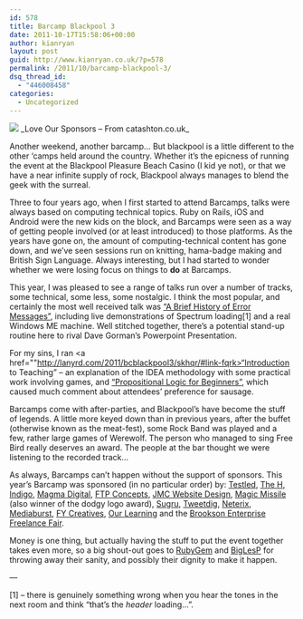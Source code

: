 ```yaml
---
id: 578
title: Barcamp Blackpool 3
date: 2011-10-17T15:58:06+00:00
author: kianryan
layout: post
guid: http://www.kianryan.co.uk/?p=578
permalink: /2011/10/barcamp-blackpool-3/
dsq_thread_id:
  - "446008458"
categories:
  - Uncategorized
---
```


<img src="http://www.catashton.co.uk/wp-content/uploads/2011/10/LoveOurSponsors.jpg"  />   
_Love Our Sponsors – From catashton.co.uk_

Another weekend, another barcamp… But blackpool is a little different to the other ‘camps held around the country. Whether it’s the epicness of running the event at the Blackpool Pleasure Beach Casino (I kid ye not), or that we have a near infinite supply of rock, Blackpool always manages to blend the geek with the surreal.

Three to four years ago, when I first started to attend Barcamps, talks were always based on computing technical topics. Ruby on Rails, iOS and Android were the new kids on the block, and Barcamps were seen as a way of getting people involved (or at least introduced) to those platforms. As the years have gone on, the amount of computing-technical content has gone down, and we’ve seen sessions run on knitting, hama-badge making and British Sign Language. Always interesting, but I had started to wonder whether we were losing focus on things to **do** at Barcamps.

This year, I was pleased to see a range of talks run over a number of tracks, some technical, some less, some nostalgic. I think the most popular, and certainly the most well received talk was [“A Brief History of Error Messages”](http://lanyrd.com/2011/bcblackpool3/skhpt/), including live demonstrations of Spectrum loading[1] and a real Windows ME machine. Well stitched together, there’s a potential stand-up routine here to rival Dave Gorman’s Powerpoint Presentation.

For my sins, I ran <a href=""http://lanyrd.com/2011/bcblackpool3/skhqr/#link-fqrk>“Introduction to Teaching”</a> – an explanation of the IDEA methodology with some practical work involving games, and [“Propositional Logic for Beginners”](http://lanyrd.com/2011/bcblackpool3/skhrm/#link-fqrd), which caused much comment about attendees’ preference for sausage.

Barcamps come with after-parties, and Blackpool’s have become the stuff of legends. A little more keyed down than in previous years, after the buffet (otherwise known as the meat-fest), some Rock Band was played and a few, rather large games of Werewolf. The person who managed to sing Free Bird really deserves an award. The people at the bar thought we were listening to the recorded track…

As always, Barcamps can’t happen without the support of sponsors. This year’s Barcamp was sponsored (in no particular order) by: [Testled](http://testled.com/), [The H](http://www.h-online.com/), [Indigo](http://www.indigoclothing.com/), [Magma Digital](http://www.magmadigital.co.uk/), [FTP Concepts](http://www.ftpconcepts.com/), [JMC Website Design](http://www.jmc-website-design.co.uk/), [Magic Missile](http://magicmissile.co.uk/) (also winner of the dodgy logo award), [Sugru](http://sugru.com/), [Tweetdig](http://tweetdig.com/), [Neterix](http://www.neterix.com/), [Mediaburst](http://www.mediaburst.co.uk/), [FY Creatives](http://www.fycreatives.com/), [Our Learning](http://ourlearning.co.uk/) and the [Brookson Enterprise Freelance Fair](http://www.enterprisefreelancefair.co.uk/).

Money is one thing, but actually having the stuff to put the event together takes even more, so a big shout-out goes to [RubyGem](http://www.twitter.com/ruby_gem) and [BigLesP](http://www.twitter.com/biglesp) for throwing away their sanity, and possibly their dignity to make it happen.

—

[1] – there is genuinely something wrong when you hear the tones in the next room and think “that’s the _header_ loading…”.